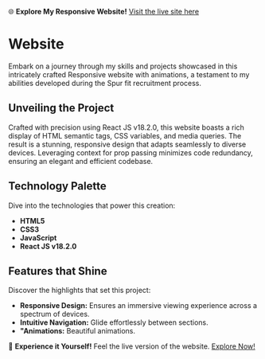 🌐 **Explore My Responsive Website!**
[Visit the live site here](https://spur-fit.web.app/)

#  Website

Embark on a journey through my skills and projects showcased in this intricately crafted Responsive website with animations, a testament to my abilities developed during the Spur fit recruitment process.

## Unveiling the Project

Crafted with precision using React JS v18.2.0, this website boasts a rich display of HTML semantic tags, CSS variables, and media queries. The result is a stunning, responsive design that adapts seamlessly to diverse devices. Leveraging context for prop passing minimizes code redundancy, ensuring an elegant and efficient codebase.

## Technology Palette

Dive into the technologies that power this creation:

- **HTML5**
- **CSS3**
- **JavaScript**
- **React JS v18.2.0**

## Features that Shine

Discover the highlights that set this project:

- **Responsive Design:** Ensures an immersive viewing experience across a spectrum of devices.
- **Intuitive Navigation:** Glide effortlessly between sections.
- **"Animations:** Beautiful animations.


🚀 **Experience it Yourself!**
Feel the live version of the website. [Explore Now!](https://spur-fit.web.app/)

